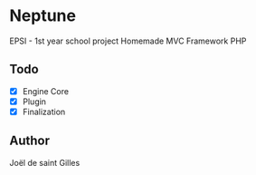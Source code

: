 # Neptune

EPSI - 1st year school project
Homemade MVC Framework PHP

## Todo
- [x] Engine Core 
- [x] Plugin
- [x] Finalization

## Author 
Joël de saint Gilles
